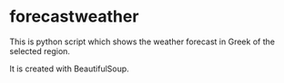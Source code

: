 # forecastweather

This is python script which shows the weather forecast in Greek of the selected region.

It is created with BeautifulSoup.
